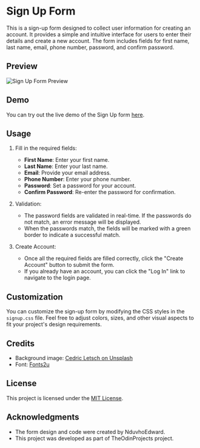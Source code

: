 # Sign Up Form

This is a sign-up form designed to collect user information for creating an account. It provides a simple and intuitive interface for users to enter their details and create a new account. The form includes fields for first name, last name, email, phone number, password, and confirm password.

## Preview

![Sign Up Form Preview](https://nduvhoedward-odinprojects.github.io/Sign_Up_Page/assets/preview.png)

## Demo

You can try out the live demo of the Sign Up form [here](https://nduvhoedward-odinprojects.github.io/Sign_Up_Page/).

## Usage

1. Fill in the required fields:
   - **First Name**: Enter your first name.
   - **Last Name**: Enter your last name.
   - **Email**: Provide your email address.
   - **Phone Number**: Enter your phone number.
   - **Password**: Set a password for your account.
   - **Confirm Password**: Re-enter the password for confirmation.

2. Validation:
   - The password fields are validated in real-time. If the passwords do not match, an error message will be displayed.
   - When the passwords match, the fields will be marked with a green border to indicate a successful match.

3. Create Account:
   - Once all the required fields are filled correctly, click the "Create Account" button to submit the form.
   - If you already have an account, you can click the "Log In" link to navigate to the login page.

## Customization

You can customize the sign-up form by modifying the CSS styles in the `signup.css` file. Feel free to adjust colors, sizes, and other visual aspects to fit your project's design requirements.

## Credits

- Background image: [Cedric Letsch on Unsplash](https://unsplash.com/photos/t49vJ2_Jlq8)
- Font: [Fonts2u](https://fonts2u.com/norse-bold.font)

## License

This project is licensed under the [MIT License](https://github.com/nduvhoedward-odinprojects/Sign_Up_Page/blob/main/LICENSE).

## Acknowledgments

- The form design and code were created by NduvhoEdward.
- This project was developed as part of TheOdinProjects project.
